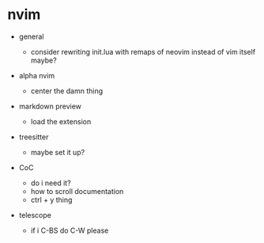 # nvim

- general
  - consider rewriting init.lua with remaps of neovim instead of vim itself maybe?

- alpha nvim
  - center the damn thing

- markdown preview
  - load the extension

- treesitter
  - maybe set it up?

- CoC
  - do i need it?
  - how to scroll documentation
  - ctrl + y thing

- telescope
  - if i C-BS do C-W please

